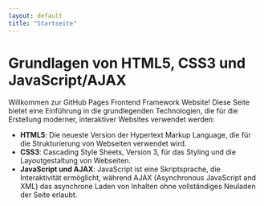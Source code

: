 ```yaml
---
layout: default
title: "Startseite"
---
```


# Grundlagen von HTML5, CSS3 und JavaScript/AJAX

Willkommen zur GitHub Pages Frontend Framework Website! Diese Seite bietet eine Einführung in die grundlegenden Technologien, die für die Erstellung moderner, interaktiver Websites verwendet werden:

- **HTML5**: Die neueste Version der Hypertext Markup Language, die für die Strukturierung von Webseiten verwendet wird.
- **CSS3**: Cascading Style Sheets, Version 3, für das Styling und die Layoutgestaltung von Webseiten.
- **JavaScript und AJAX**: JavaScript ist eine Skriptsprache, die Interaktivität ermöglicht, während AJAX (Asynchronous JavaScript and XML) das asynchrone Laden von Inhalten ohne vollständiges Neuladen der Seite erlaubt.
